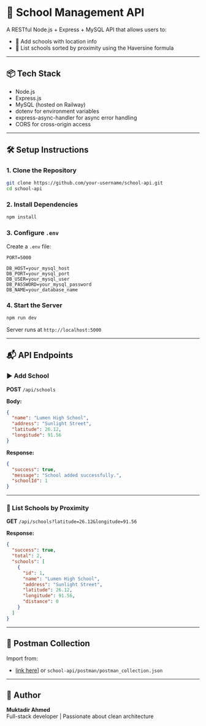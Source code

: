 # 📘 School Management API

A RESTful Node.js + Express + MySQL API that allows users to:

- 🏫 Add schools with location info
- 📍 List schools sorted by proximity using the Haversine formula

---

## 📦 Tech Stack

- Node.js
- Express.js
- MySQL (hosted on Railway)
- dotenv for environment variables
- express-async-handler for async error handling
- CORS for cross-origin access

---

## 🛠️ Setup Instructions

### 1. Clone the Repository

```bash
git clone https://github.com/your-username/school-api.git
cd school-api
```

### 2. Install Dependencies

```bash
npm install
```

### 3. Configure `.env`

Create a `.env` file:

```env
PORT=5000

DB_HOST=your_mysql_host
DB_PORT=your_mysql_port
DB_USER=your_mysql_user
DB_PASSWORD=your_mysql_password
DB_NAME=your_database_name
```

### 4. Start the Server

```bash
npm run dev
```

Server runs at `http://localhost:5000`

---

## 📬 API Endpoints

### ▶️ Add School

**POST** `/api/schools`

**Body:**

```json
{
  "name": "Lumen High School",
  "address": "Sunlight Street",
  "latitude": 26.12,
  "longitude": 91.56
}
```

**Response:**

```json
{
  "success": true,
  "message": "School added successfully.",
  "schoolId": 1
}
```

---

### 📍 List Schools by Proximity

**GET** `/api/schools?latitude=26.12&longitude=91.56`

**Response:**

```json
{
  "success": true,
  "total": 2,
  "schools": [
    {
      "id": 1,
      "name": "Lumen High School",
      "address": "Sunlight Street",
      "latitude": 26.12,
      "longitude": 91.56,
      "distance": 0
    }
  ]
}
```

---

## 🧪 Postman Collection

Import from:

- [link here](https://drive.google.com/file/d/1OUEsTiET4U9lHso4Uhux_VL9CDhxTCq5/view?usp=sharing)] or `school-api/postman/postman_collection.json`

---

## 👤 Author

**Muktadir Ahmed**  
Full-stack developer | Passionate about clean architecture
